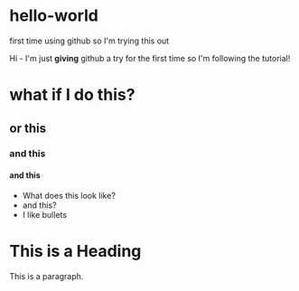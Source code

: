 # hello-world
first time using github so I'm trying this out

Hi - I'm just **giving** github a try for the first time so I'm following the tutorial!
# what if I do this?
## or this
### and this
#### and this

* What does this look like?
* and this?
* I like bullets

<title>Page Title</title>
</head>
<body>

<h1>This is a Heading</h1>
<p>This is a paragraph.</p>

</body>
</html>
